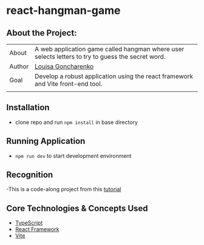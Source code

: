 # react-hangman-game

## About the Project:

|       |                                                                                                                                                                                                     |
| ----- | --------------------------------------------------------------------------------------------------------------------------------------------------------------------------------------------------- |
| About | A web application game called hangman where user selects letters to try to guess the secret word.                                                                                |
| Author  | [Louisa Goncharenko](https://github.com/lougoncharenko) |
| Goal  | Develop a robust application  using the react framework and Vite front-end tool.                                   |
|       |                                                                                                                                                                                                     |


## Installation
- clone repo and run `npm install` in base directory

## Running Application
- `npm run dev` to start development environment

## Recognition
-This is a code-along project from this [tutorial](https://www.youtube.com/watch?v=-ONUyenGnWw)

## Core Technologies & Concepts Used
- [TypeScript](https://www.typescriptlang.org)
- [React Framework](https://reactjs.org)
- [Vite](https://vitejs.dev)
